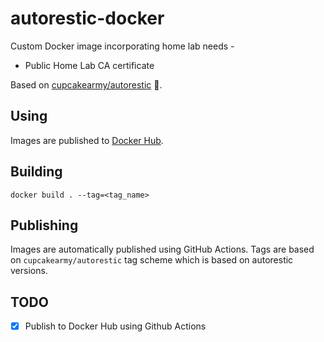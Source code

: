 # autorestic-docker
Custom Docker image incorporating home lab needs -

* Public Home Lab CA certificate

Based on [cupcakearmy/autorestic](https://hub.docker.com/r/cupcakearmy/autorestic) 🙏.

## Using
Images are published to [Docker Hub](https://hub.docker.com/r/wgraba/autorestic).

## Building
`docker build . --tag=<tag_name>`

## Publishing
Images are automatically published using GitHub Actions. 
Tags are based on `cupcakearmy/autorestic` tag scheme which is based on 
autorestic versions.

## TODO
- [x] Publish to Docker Hub using Github Actions